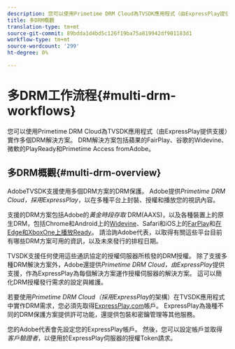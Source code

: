 ```yaml
---
description: 您可以使用Primetime DRM Cloud為TVSDK應用程式（由ExpressPlay提供支援）實作多個DRM解決方案。 DRM解決方案包括蘋果的FairPlay、谷歌的Widevine、微軟的PlayReady和Primetime Access fromAdobe。
title: 多DRM概觀
translation-type: tm+mt
source-git-commit: 89bdda1d4bd5c126f19ba75a819942df901183d1
workflow-type: tm+mt
source-wordcount: '299'
ht-degree: 0%

---
```



# 多DRM工作流程{#multi-drm-workflows}

您可以使用Primetime DRM Cloud為TVSDK應用程式（由ExpressPlay提供支援）實作多個DRM解決方案。 DRM解決方案包括蘋果的FairPlay、谷歌的Widevine、微軟的PlayReady和Primetime Access fromAdobe。

## 多DRM概觀{#multi-drm-overview}

AdobeTVSDK支援使用多個DRM方案的DRM保護。 Adobe提供&#x200B;*Primetime DRM Cloud，採用ExpressPlay*，以在多種平台上封裝、授權和播放您的視訊內容。

支援的DRM方案包括Adobe的&#x200B;*黃金時段存取* DRM(AAXS)，以及各種裝置上的原生DRM，包括Chrome和Android上的[Widevine](https://www.widevine.com)、Safari和iOS上的[FarPlay](https://developer.apple.com/streaming/fps/)和[在Edge和XboxOne上播放Ready](https://www.microsoft.com/playready/)。 請洽詢Adobe代表，以取得有關這些平台目前有哪些DRM方案可用的資訊，以及未來發行的排程日期。

TVSDK支援任何使用這些通訊協定的授權伺服器所核發的DRM授權。 除了支援多種DRM解決方案外，Adobe還提供&#x200B;*Primetime DRM Cloud，由ExpressPlay*&#x200B;提供支援，作為ExpressPlay為每個解決方案運作授權伺服器的解決方案。 這可以簡化DRM授權發行需求的設定與維護。

若要使用&#x200B;*Primetime DRM Cloud（採用ExpressPlay*&#x200B;的架構）在TVSDK應用程式中實作DRM需求，您必須先取得[ExpressPlay.com](https://www.expressplay.com)帳戶。 ExpressPlay為幾種不同的DRM保護方案提供許可功能，還提供包裝和密鑰管理等其他服務。

您的Adobe代表會先設定您的ExpressPlay帳戶。 然後，您可以設定帳戶並取得&#x200B;*客戶驗證者*，以便用於ExpressPlay伺服器的授權Token請求。